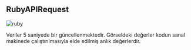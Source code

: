 ## RubyAPIRequest
![ruby](https://github.com/dyg-bssrgl/RubyAPIRequest/assets/99125240/9fd28b6d-523d-46d2-b7ef-3cfdff997ee2)

Veriler 5 saniyede bir güncellenmektedir. Görseldeki değerler kodun sanal makinede çalıştırılmasıyla elde edilmiş anlık değerlerdir.
